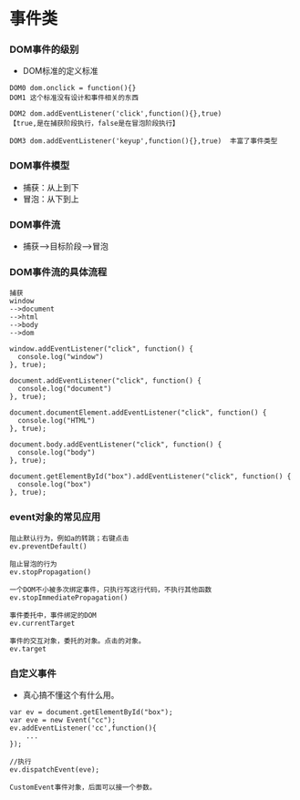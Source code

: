 # 事件类

### DOM事件的级别

* DOM标准的定义标准
```
DOM0 dom.onclick = function(){}
DOM1 这个标准没有设计和事件相关的东西

DOM2 dom.addEventListener('click',function(){},true)  
【true,是在捕获阶段执行，false是在冒泡阶段执行】

DOM3 dom.addEventListener('keyup',function(){},true)  丰富了事件类型
```

### DOM事件模型

* 捕获：从上到下
* 冒泡：从下到上

### DOM事件流

* 捕获-->目标阶段-->冒泡

### DOM事件流的具体流程

```
捕获
window
-->document
-->html
-->body
-->dom

window.addEventListener("click", function() {
  console.log("window")
}, true);

document.addEventListener("click", function() {
  console.log("document")
}, true);

document.documentElement.addEventListener("click", function() {
  console.log("HTML")
}, true);

document.body.addEventListener("click", function() {
  console.log("body")
}, true);

document.getElementById("box").addEventListener("click", function() {
  console.log("box")
}, true);
```

### event对象的常见应用

```
阻止默认行为，例如a的转跳；右键点击
ev.preventDefault() 

阻止冒泡的行为
ev.stopPropagation() 

一个DOM不小被多次绑定事件，只执行写这行代码，不执行其他函数
ev.stopImmediatePropagation()

事件委托中，事件绑定的DOM
ev.currentTarget

事件的交互对象，委托的对象。点击的对象。
ev.target
```

### 自定义事件

* 真心搞不懂这个有什么用。
```
var ev = document.getElementById("box");
var eve = new Event("cc");
ev.addEventListener('cc',function(){
    ...
});

//执行
ev.dispatchEvent(eve);

CustomEvent事件对象，后面可以接一个参数。
```

